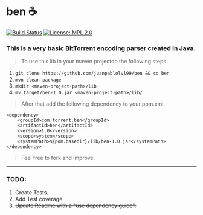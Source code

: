 # ben :coffee:

[![Build Status](https://travis-ci.org/juanpablolvl99/ben.svg?branch=master)](https://travis-ci.org/juanpablolvl99/ben)
[![License: MPL 2.0](https://img.shields.io/badge/License-MPL%202.0-brightgreen.svg)](https://opensource.org/licenses/MPL-2.0)

### This is a very basic BitTorrent encoding parser created in Java.

>To use this lib in your maven projectdo the following steps.

1. ```git clone https://github.com/juanpablolvl99/ben && cd ben```
2. ```mvn clean package```
3. ```mkdir <maven-project-path>/lib```
4. ```mv target/ben-1.0.jar <maven-project-path>/lib/```

>After that add the following dependency to your pom.xml.

```
<dependency>
    <groupId>com.torrent.ben</groupId>
    <artifactId>ben</artifactId>
    <version>1.0</version>
    <scope>system</scope>
    <systemPath>${pom.basedir}/lib/ben-1.0.jar</systemPath>
</dependency>
```

>Feel free to fork and improve.

---

### TODO:

1. ~~Create Tests.~~
2. Add Test coverage.
3. ~~Update Readme with a "use dependency guide".~~
